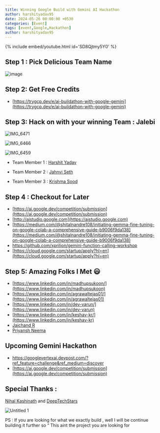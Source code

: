 ```yaml
---
title: Winning Google Build with Gemini AI Hackathon
author: harshityadav95
date: 2024-05-26 00:00:00 +0530
categories: [Event]
tags: [event,Google,Hackathon]
author: harshityadav95
---
```


{% include embed/youtube.html id='SD8Qjtmy5Y0' %}

## Step 1 : Pick Delicious Team Name

![image](https://github.com/harshityadav95/harshityadav95.github.io/assets/14792490/863a2fc2-de6b-4a42-bbf5-345fe4a05d66)

## Step 2: Get Free Credits

- [https://trygcp.dev/e/ai-buildathon-with-google-gemini](https://trygcp.dev/e/ai-buildathon-with-google-gemini)

## Step 3: Hack on with your winning Team : Jalebi

![IMG_6471](https://github.com/harshityadav95/harshityadav95.github.io/assets/14792490/ee611c4f-6e48-47c2-a982-e33458f60f0b)

![IMG_6466](https://github.com/harshityadav95/harshityadav95.github.io/assets/14792490/5e86dfb1-0bef-439a-b386-6d70f71dd5b4)

![IMG_6459](https://github.com/harshityadav95/harshityadav95.github.io/assets/14792490/6e861add-83aa-4e47-80e2-d2feb5b38cfe)

- Team Member 1 : [Harshit Yadav](https://www.linkedin.com/in/harshityadav95)

- Team Member 2 : [Jahnvi Seth](https://www.linkedin.com/in/jahnvi-seth)

- Team Member 3 : [Krishma Sood](https://www.linkedin.com/in/krishmasood)

## Step 4 : Checkout for Later

- [https://ai.google.dev/competition/submission](https://ai.google.dev/competition/submission)
- [http://aistudio.google.com](https://aistudio.google.com)
- [https://medium.com/@shitalnandre108/initiating-gemma-fine-tuning-on-google-colab-a-comprehensive-guide-b9006f9da138](https://medium.com/@shitalnandre108/initiating-gemma-fine-tuning-on-google-colab-a-comprehensive-guide-b9006f9da138)
- https://github.com/xprilion/gemini-function-calling-workshop
- [https://cloud.google.com/startup/apply?hl=en](https://cloud.google.com/startup/apply?hl=en)

## Step 5: Amazing Folks I Met 😃

- [https://www.linkedin.com/in/madhupsukoon/](https://www.linkedin.com/in/madhupsukoon)
- [https://www.linkedin.com/in/agrawaltejas01/](https://www.linkedin.com/in/agrawaltejas01)
- [https://www.linkedin.com/in/dev-varun/](https://www.linkedin.com/in/dev-varun)
- [https://www.linkedin.com/in/keshav-kr/](https://www.linkedin.com/in/keshav-kr)
- [Jaichand R](https://www.linkedin.com/in/jaichand-r-759280146)
- [Priyansh Neema](https://www.linkedin.com/in/priyansh-neema-3899a0175)

## Upcoming Gemini Hackathon

- https://googlevertexai.devpost.com/?ref_feature=challenge&ref_medium=discover
- [https://ai.google.dev/competition/submission](https://ai.google.dev/competition/submission)

## Special Thanks :

[Nihal Kashinath](https://www.linkedin.com/in/nihalkashinath)  and [DeepTechStars](https://deeptechstars.com)

![Untitled 1](https://github.com/harshityadav95/harshityadav95.github.io/assets/14792490/c98fc6bf-e5f3-41e6-9085-e95259263010)

PS : If you are looking for what we exactly build , well I will be continue building it further so “ This aint the project you are looking for
